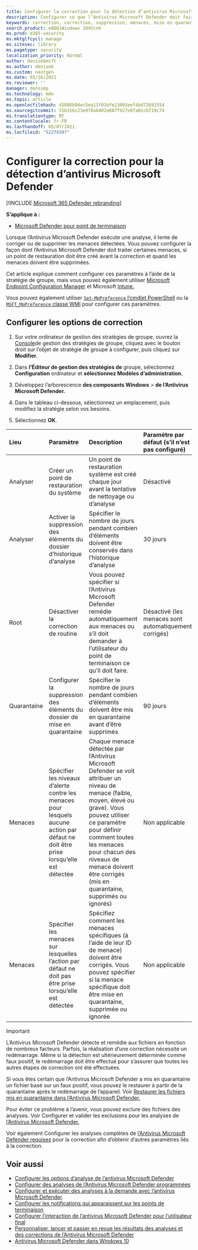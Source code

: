 ```yaml
---
title: Configurer la correction pour la détection d’antivirus Microsoft Defender
description: Configurer ce que l’Antivirus Microsoft Defender doit faire lorsqu’il détecte une menace et la durée de rétention des fichiers mis en quarantaine dans le dossier de mise en quarantaine
keywords: correction, correction, suppression, menaces, mise en quarantaine, analyse, restauration
search.product: eADQiWindows 10XVcnh
ms.prod: m365-security
ms.mktglfcycl: manage
ms.sitesec: library
ms.pagetype: security
localization_priority: Normal
author: denisebmsft
ms.author: deniseb
ms.custom: nextgen
ms.date: 03/16/2021
ms.reviewer: ''
manager: dansimp
ms.technology: mde
ms.topic: article
ms.openlocfilehash: 45886b94ec5ea11f01bfe23092eef4bd72691554
ms.sourcegitcommit: 51b316c23e070ab402a687f927e8fa01cb719c74
ms.translationtype: MT
ms.contentlocale: fr-FR
ms.lasthandoff: 05/07/2021
ms.locfileid: "52274507"
---
```

# <a name="configure-remediation-for-microsoft-defender-antivirus-detections"></a>Configurer la correction pour la détection d’antivirus Microsoft Defender

[!INCLUDE [Microsoft 365 Defender rebranding](../../includes/microsoft-defender.md)]


**S’applique à :**

- [Microsoft Defender pour point de terminaison](/microsoft-365/security/defender-endpoint/)

Lorsque l’Antivirus Microsoft Defender exécute une analyse, il tente de corriger ou de supprimer les menaces détectées. Vous pouvez configurer la façon dont l’Antivirus Microsoft Defender doit traiter certaines menaces, si un point de restauration doit être créé avant la correction et quand les menaces doivent être supprimées.

Cet article explique comment configurer ces paramètres à l’aide de la stratégie de groupe, mais vous pouvez également utiliser [Microsoft Endpoint Configuration Manager](/configmgr/protect/deploy-use/endpoint-antimalware-policies#threat-overrides-settings) et Microsoft [Intune.](/intune/device-restrictions-configure) 

Vous pouvez également utiliser [ `Set-MpPreference` l’cmdlet PowerShell](/powershell/module/defender/set-mppreference) ou la [ `MSFT_MpPreference` classe WMI](/previous-versions/windows/desktop/defender/windows-defender-wmiv2-apis-portal) pour configurer ces paramètres.

## <a name="configure-remediation-options"></a>Configurer les options de correction

1. Sur votre ordinateur de gestion des stratégies de groupe, ouvrez la [Console](/previous-versions/windows/it-pro/windows-server-2008-R2-and-2008/cc731212(v=ws.11))de gestion des stratégies de groupe, cliquez avec le bouton droit sur l’objet de stratégie de groupe à configurer, puis cliquez sur **Modifier.**

2. Dans **l’Éditeur de gestion des stratégies de** groupe, sélectionnez **Configuration** ordinateur et **sélectionnez Modèles d’administration.**

3. Développez l’arborescence **des composants Windows**  >  **de l’Antivirus Microsoft Defender.** 

4. Dans le tableau ci-dessous, sélectionnez un emplacement, puis modifiez la stratégie selon vos besoins. 

5. Sélectionnez **OK**.

|Lieu | Paramètre | Description | Paramètre par défaut (s’il n’est pas configuré) |
|:---|:---|:---|:---|
|Analyser | Créer un point de restauration du système | Un point de restauration système est créé chaque jour avant la tentative de nettoyage ou d’analyse | Désactivé|
|Analyser | Activer la suppression des éléments du dossier d’historique d’analyse | Spécifier le nombre de jours pendant combien d’éléments doivent être conservés dans l’historique d’analyse | 30 jours |
|Root | Désactiver la correction de routine | Vous pouvez spécifier si l’Antivirus Microsoft Defender remédie automatiquement aux menaces ou s’il doit demander à l’utilisateur du point de terminaison ce qu’il doit faire. | Désactivé (les menaces sont automatiquement corrigés) |
|Quarantaine | Configurer la suppression des éléments du dossier de mise en quarantaine | Spécifier le nombre de jours pendant combien d’éléments doivent être mis en quarantaine avant d’être supprimés | 90 jours |
|Menaces | Spécifier les niveaux d’alerte contre les menaces pour lesquels aucune action par défaut ne doit être prise lorsqu’elle est détectée | Chaque menace détectée par l’Antivirus Microsoft Defender se voit attribuer un niveau de menace (faible, moyen, élevé ou grave). Vous pouvez utiliser ce paramètre pour définir comment toutes les menaces pour chacun des niveaux de menace doivent être corrigés (mis en quarantaine, supprimés ou ignorés) | Non applicable |
|Menaces | Spécifier les menaces sur lesquelles l’action par défaut ne doit pas être prise lorsqu’elle est détectée | Spécifiez comment les menaces spécifiques (à l’aide de leur ID de menace) doivent être corrigés. Vous pouvez spécifier si la menace spécifique doit être mise en quarantaine, supprimée ou ignorée | Non applicable |

> [!IMPORTANT]
> L’Antivirus Microsoft Defender détecte et remédie aux fichiers en fonction de nombreux facteurs. Parfois, la réalisation d’une correction nécessite un redémarrage. Même si la détection est ultérieurement déterminée comme faux positif, le redémarrage doit être effectué pour s’assurer que toutes les autres étapes de correction ont été effectuées.
>
> Si vous êtes certain que l’Antivirus Microsoft Defender a mis en quarantaine un fichier basé sur un faux positif, vous pouvez le restaurer à partir de la quarantaine après le redémarrage de l’appareil. Voir [Restaurer les fichiers mis en quarantaine dans l’Antivirus Microsoft Defender.](restore-quarantined-files-microsoft-defender-antivirus.md)
> 
> Pour éviter ce problème à l’avenir, vous pouvez exclure des fichiers des analyses. Voir Configurer et valider les exclusions pour les analyses de [l’Antivirus Microsoft Defender.](configure-exclusions-microsoft-defender-antivirus.md)

Voir également Configurer les analyses complètes de [l’Antivirus Microsoft Defender requises](scheduled-catch-up-scans-microsoft-defender-antivirus.md#remed) pour la correction afin d’obtenir d’autres paramètres liés à la correction.

## <a name="see-also"></a>Voir aussi

- [Configurer les options d’analyse de l’antivirus Microsoft Defender](configure-advanced-scan-types-microsoft-defender-antivirus.md)
- [Configurer des analyses de l’Antivirus Microsoft Defender programmées](scheduled-catch-up-scans-microsoft-defender-antivirus.md)
- [Configurer et exécuter des analyses à la demande avec l’antivirus Microsoft Defender](run-scan-microsoft-defender-antivirus.md).
- [Configurer les notifications qui apparaissent sur les points de terminaison](configure-notifications-microsoft-defender-antivirus.md)
- [Configurer l’interaction de l’antivirus Microsoft Defender pour l’utilisateur final](configure-end-user-interaction-microsoft-defender-antivirus.md)
- [Personnaliser, lancer et passer en revue les résultats des analyses et des corrections de l’Antivirus Microsoft Defender](customize-run-review-remediate-scans-microsoft-defender-antivirus.md)
- [Antivirus Microsoft Defender dans Windows 10](microsoft-defender-antivirus-in-windows-10.md)